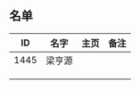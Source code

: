 ## 名单

| ID   | 名字  | 主页 | 备注 |
| ---- | ---- | ---- | ---- |
| 1445 |  梁亨源  |      |      |
|      |      |      |      |
|      |      |      |      |
|      |      |      |      |


